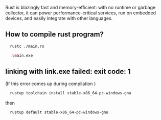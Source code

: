 Rust is blazingly fast and memory-efficient: with no runtime or garbage collector, it can power performance-critical services, run on embedded devices, and easily integrate with other languages.
## How to compile rust program?
```bash
  rustc ./main.rs
```

```bash
  .\main.exe
```


## linking with link.exe failed: exit code: 1 
(If this error comes up during compilation )

```bash
  rustup toolchain install stable-x86_64-pc-windows-gnu
```
then 
```bash
  rustup default stable-x86_64-pc-windows-gnu
```

